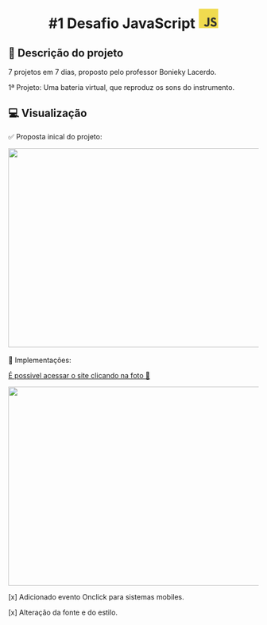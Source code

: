 <h1 align="center">#1 Desafio JavaScript <img src="https://raw.githubusercontent.com/devicons/devicon/master/icons/javascript/javascript-original.svg" alt="javascript" width="40" height="40"/><p></h1>

## <a id="projeto">:link: Descrição do projeto</a>
7 projetos em 7 dias, proposto pelo professor Bonieky Lacerdo.

1ª Projeto: Uma bateria virtual, que reproduz os sons do instrumento.
## <a> 💻  Visualização </a>

<p>✅ Proposta inical do projeto:</p>
<img src='https://i.imgur.com/m6GKai0.png' height=400px width=800px/>
<p>🚀 Implementaçôes:</p>
<a href=https://crissipires.github.io/bateriaVirtual_js-1><p>É possivel acessar o site clicando na foto 🍻</p></a>

<a href=https://crissipires.github.io/bateriaVirtual_js-1> <img src='https://i.imgur.com/6a7qGta.png' height=400px width=800px align="center"/></a>

<div>
  [x] Adicionado evento Onclick para sistemas mobiles.
  
  [x] Alteração da fonte e do estilo. 
 </div>

